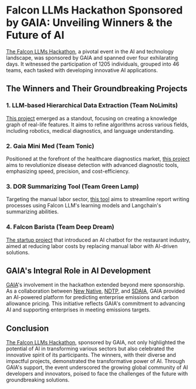 # Falcon LLMs Hackathon Sponsored by GAIA: Unveiling Winners & the Future of AI

[The Falcon LLMs Hackathon](https://lablab.ai/event/falcon-llms-hackathon-with-gaia), a pivotal event in the AI and technology landscape, was sponsored by GAIA and spanned over four exhilarating days. It witnessed the participation of 1205 individuals, grouped into 46 teams, each tasked with developing innovative AI applications.

## The Winners and Their Groundbreaking Projects

### 1. LLM-based Hierarchical Data Extraction (Team NoLimits)

[This project](https://lablab.ai/event/falcon-llms-hackathon-with-gaia/nolimits/llm-based-hierarchical-data-extraction) emerged as a standout, focusing on creating a knowledge graph of real-life features. It aims to refine algorithms across various fields, including robotics, medical diagnostics, and language understanding.

### 2. Gaia Mini Med (Team Tonic)

Positioned at the forefront of the healthcare diagnostics market, [this project](https://lablab.ai/event/falcon-llms-hackathon-with-gaia/team-tonic/gaia-mini-med) aims to revolutionize disease detection with advanced diagnostic tools, emphasizing speed, precision, and cost-efficiency.

### 3. DOR Summarizing Tool (Team Green Lamp)

Targeting the manual labor sector, [this tool](https://lablab.ai/event/falcon-llms-hackathon-with-gaia/green-lamp/dor-summarizing-tool) aims to streamline report writing processes using Falcon LLM's learning models and Langchain's summarizing abilities.

### 4. Falcon Barista (Team Deep Dream)

[The startup project](https://lablab.ai/event/falcon-llms-hackathon-with-gaia/deep-dream/falcon-barsita) that introduced an AI chatbot for the restaurant industry, aimed at reducing labor costs by replacing manual labor with AI-driven solutions.

## GAIA's Integral Role in AI Development

[GAIA](https://gaia.newnative.ai)'s involvement in the hackathon extended beyond mere sponsorship. As a collaboration between [New Native](https://newnative.ai), [NDTP](https://ntdp.gov.sa/en), and [SDAIA](https://sdaia.gov.sa/en/default.aspx), GAIA provided an AI-powered platform for predicting enterprise emissions and carbon allowance pricing. This initiative reflects GAIA's commitment to advancing AI and supporting enterprises in meeting emissions targets.

## Conclusion

[The Falcon LLMs Hackathon](https://lablab.ai/event/falcon-llms-hackathon-with-gaia), sponsored by GAIA, not only highlighted the potential of AI in transforming various sectors but also celebrated the innovative spirit of its participants. The winners, with their diverse and impactful projects, demonstrated the transformative power of AI. Through GAIA's support, the event underscored the growing global community of AI developers and innovators, poised to face the challenges of the future with groundbreaking solutions.